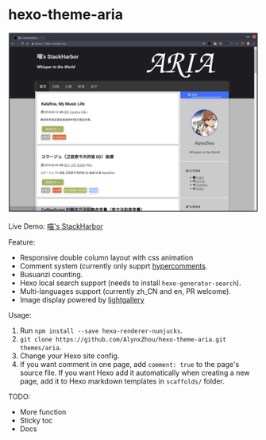 hexo-theme-aria
===============

![ARIA Screenshot](ARIA_Demo_Screenshot.png)

Live Demo: [喵's StackHarbor](https://sh.alynx.xyz/)

Feature:
  - Responsive double column layout with css animation
  - Comment system (currently only supprt [hypercomments](https://www.hypercomments.com/).
  - Busuanzi counting.
  - Hexo local search support (needs to install `hexo-generator-search`).
  - Multi-languages support (currently zh_CN and en, PR welcome).
  - Image display powered by [lightgallery](https://sachinchoolur.github.io/lightgallery.js/)

Usage:
  1. Run `npm install --save hexo-renderer-nunjucks`.
  2. `git clone https://github.com/AlynxZhou/hexo-theme-aria.git themes/aria`.
  3. Change your Hexo site config.
  4. If you want comment in one page, add `comment: true` to the page's source file. If you want Hexo add it automatically when creating a new page, add it to Hexo markdown templates in `scaffolds/` folder.

TODO:
  - More function
  - Sticky toc
  - Docs
